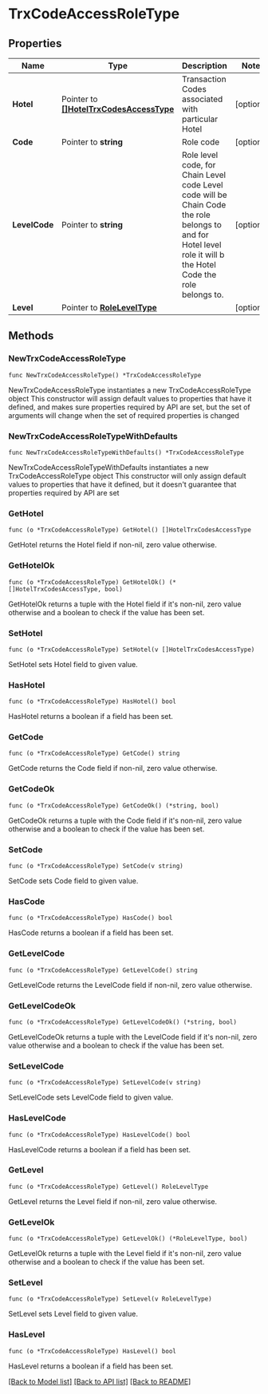 # TrxCodeAccessRoleType

## Properties

Name | Type | Description | Notes
------------ | ------------- | ------------- | -------------
**Hotel** | Pointer to [**[]HotelTrxCodesAccessType**](HotelTrxCodesAccessType.md) | Transaction Codes associated with particular Hotel | [optional] 
**Code** | Pointer to **string** | Role code | [optional] 
**LevelCode** | Pointer to **string** | Role level code, for Chain Level code Level code will be Chain Code the role belongs to and for Hotel level role it will b the Hotel Code the role belongs to. | [optional] 
**Level** | Pointer to [**RoleLevelType**](RoleLevelType.md) |  | [optional] 

## Methods

### NewTrxCodeAccessRoleType

`func NewTrxCodeAccessRoleType() *TrxCodeAccessRoleType`

NewTrxCodeAccessRoleType instantiates a new TrxCodeAccessRoleType object
This constructor will assign default values to properties that have it defined,
and makes sure properties required by API are set, but the set of arguments
will change when the set of required properties is changed

### NewTrxCodeAccessRoleTypeWithDefaults

`func NewTrxCodeAccessRoleTypeWithDefaults() *TrxCodeAccessRoleType`

NewTrxCodeAccessRoleTypeWithDefaults instantiates a new TrxCodeAccessRoleType object
This constructor will only assign default values to properties that have it defined,
but it doesn't guarantee that properties required by API are set

### GetHotel

`func (o *TrxCodeAccessRoleType) GetHotel() []HotelTrxCodesAccessType`

GetHotel returns the Hotel field if non-nil, zero value otherwise.

### GetHotelOk

`func (o *TrxCodeAccessRoleType) GetHotelOk() (*[]HotelTrxCodesAccessType, bool)`

GetHotelOk returns a tuple with the Hotel field if it's non-nil, zero value otherwise
and a boolean to check if the value has been set.

### SetHotel

`func (o *TrxCodeAccessRoleType) SetHotel(v []HotelTrxCodesAccessType)`

SetHotel sets Hotel field to given value.

### HasHotel

`func (o *TrxCodeAccessRoleType) HasHotel() bool`

HasHotel returns a boolean if a field has been set.

### GetCode

`func (o *TrxCodeAccessRoleType) GetCode() string`

GetCode returns the Code field if non-nil, zero value otherwise.

### GetCodeOk

`func (o *TrxCodeAccessRoleType) GetCodeOk() (*string, bool)`

GetCodeOk returns a tuple with the Code field if it's non-nil, zero value otherwise
and a boolean to check if the value has been set.

### SetCode

`func (o *TrxCodeAccessRoleType) SetCode(v string)`

SetCode sets Code field to given value.

### HasCode

`func (o *TrxCodeAccessRoleType) HasCode() bool`

HasCode returns a boolean if a field has been set.

### GetLevelCode

`func (o *TrxCodeAccessRoleType) GetLevelCode() string`

GetLevelCode returns the LevelCode field if non-nil, zero value otherwise.

### GetLevelCodeOk

`func (o *TrxCodeAccessRoleType) GetLevelCodeOk() (*string, bool)`

GetLevelCodeOk returns a tuple with the LevelCode field if it's non-nil, zero value otherwise
and a boolean to check if the value has been set.

### SetLevelCode

`func (o *TrxCodeAccessRoleType) SetLevelCode(v string)`

SetLevelCode sets LevelCode field to given value.

### HasLevelCode

`func (o *TrxCodeAccessRoleType) HasLevelCode() bool`

HasLevelCode returns a boolean if a field has been set.

### GetLevel

`func (o *TrxCodeAccessRoleType) GetLevel() RoleLevelType`

GetLevel returns the Level field if non-nil, zero value otherwise.

### GetLevelOk

`func (o *TrxCodeAccessRoleType) GetLevelOk() (*RoleLevelType, bool)`

GetLevelOk returns a tuple with the Level field if it's non-nil, zero value otherwise
and a boolean to check if the value has been set.

### SetLevel

`func (o *TrxCodeAccessRoleType) SetLevel(v RoleLevelType)`

SetLevel sets Level field to given value.

### HasLevel

`func (o *TrxCodeAccessRoleType) HasLevel() bool`

HasLevel returns a boolean if a field has been set.


[[Back to Model list]](../README.md#documentation-for-models) [[Back to API list]](../README.md#documentation-for-api-endpoints) [[Back to README]](../README.md)


